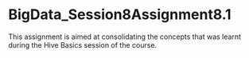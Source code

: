 # BigData_Session8Assignment8.1
This assignment is aimed at consolidating the concepts that was learnt during the Hive Basics session of the course.
